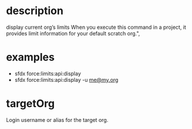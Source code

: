 # description

display current org’s limits
When you execute this command in a project, it provides limit information for your default scratch org.",

# examples

- sfdx force:limits:api:display
- sfdx force:limits:api:display -u me@my.org

# targetOrg

Login username or alias for the target org.
